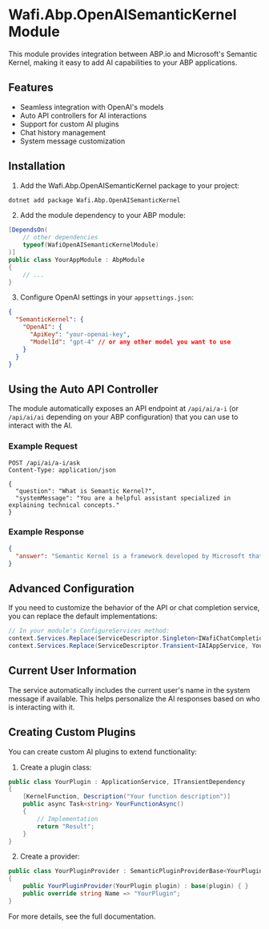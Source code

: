 # Wafi.Abp.OpenAISemanticKernel Module

This module provides integration between ABP.io and Microsoft's Semantic Kernel, making it easy to add AI capabilities to your ABP applications.

## Features

- Seamless integration with OpenAI's models
- Auto API controllers for AI interactions
- Support for custom AI plugins
- Chat history management
- System message customization

## Installation

1. Add the Wafi.Abp.OpenAISemanticKernel package to your project:

```bash
dotnet add package Wafi.Abp.OpenAISemanticKernel
```

2. Add the module dependency to your ABP module:

```csharp
[DependsOn(
    // other dependencies
    typeof(WafiOpenAISemanticKernelModule)
)]
public class YourAppModule : AbpModule
{
    // ...
}
```

3. Configure OpenAI settings in your `appsettings.json`:

```json
{
  "SemanticKernel": {
    "OpenAI": {
      "ApiKey": "your-openai-key",
      "ModelId": "gpt-4" // or any other model you want to use
    }
  }
}
```

## Using the Auto API Controller

The module automatically exposes an API endpoint at `/api/ai/a-i` (or `/api/ai/ai` depending on your ABP configuration) that you can use to interact with the AI.

### Example Request

```http
POST /api/ai/a-i/ask
Content-Type: application/json

{
  "question": "What is Semantic Kernel?",
  "systemMessage": "You are a helpful assistant specialized in explaining technical concepts."
}
```

### Example Response

```json
{
  "answer": "Semantic Kernel is a framework developed by Microsoft that enables integration of AI capabilities into software applications. It provides a way to orchestrate AI models like GPT with conventional programming languages..."
}
```

## Advanced Configuration

If you need to customize the behavior of the API or chat completion service, you can replace the default implementations:

```csharp
// In your module's ConfigureServices method:
context.Services.Replace(ServiceDescriptor.Singleton<IWafiChatCompletionService, YourCustomService>());
context.Services.Replace(ServiceDescriptor.Transient<IAIAppService, YourCustomAIAppService>());
```

## Current User Information

The service automatically includes the current user's name in the system message if available. This helps personalize the AI responses based on who is interacting with it.

## Creating Custom Plugins

You can create custom AI plugins to extend functionality:

1. Create a plugin class:

```csharp
public class YourPlugin : ApplicationService, ITransientDependency
{
    [KernelFunction, Description("Your function description")]
    public async Task<string> YourFunctionAsync()
    {
        // Implementation
        return "Result";
    }
}
```

2. Create a provider:

```csharp
public class YourPluginProvider : SemanticPluginProviderBase<YourPlugin>
{
    public YourPluginProvider(YourPlugin plugin) : base(plugin) { }
    public override string Name => "YourPlugin";
}
```

For more details, see the full documentation. 